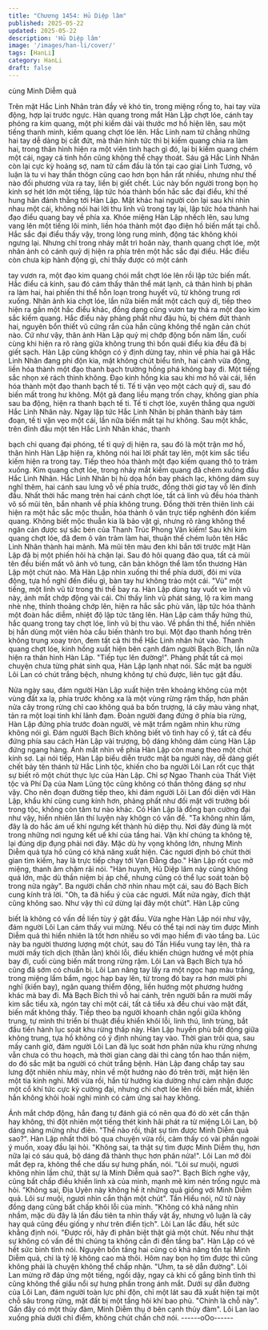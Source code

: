 ```yaml
---
title: "Chương 1454: Hủ Diệp lâm"
published: 2025-05-22
updated: 2025-05-22
description: 'Hủ Diệp lâm'
image: '/images/han-li/cover/'
tags: [HanLi]
category: HanLi
draft: false
---
```


cùng Minh Diễm quả

Trên mặt Hắc Linh Nhân tràn đầy vẻ khó tin, trong miệng rống to,
hai tay vừa động, hợp lại trước ngực. Hàn quang trong mắt Hàn
Lập chợt lóe, cánh tay phóng ra kim quang, một phi kiếm dài vài
thước mơ hồ hiện lên, sau một tiếng thanh minh, kiếm quang chợt
lóe lên.
Hắc Linh nam tử chẳng những hai tay dễ dàng bị cắt đứt, mà thân
hình tức thì bị kiếm quang chia ra làm hai, trong thân hình hiện ra
một viên tinh hạch gì đó, lại bị kiếm quang chém một cái, ngay cả
tinh hồn cũng không thể chạy thoát.
Sáu gã Hắc Linh Nhân còn lại cực kỳ hoảng sợ, nam tử cầm đầu
là tồn tại cao giai Linh Tương, vô luận là tu vi hay thần thôgn cũng
cao hơn bọn hắn rất nhiều, nhưng như thế nào đối phương vừa
ra tay, liền bị giết chết.
Lúc này bốn người trong bọn họ kinh sợ hét lớn một tiếng, lập tức
hóa thành bốn hắc sắc đại điểu, khí thế hung hãn đánh thẳng tới
Hàn Lập. Mặt khác hai người còn lại sau khi nhìn nhau một cái,
không nói hai lời thu linh vũ trong tay lại, lập tức hóa thành hai
đạo điểu quang bay về phía xa.
Khóe miệng Hàn Lập nhếch lên, sau lưng vang lên một tiếng lôi
minh, liền hóa thành một đạo điện hồ biến mất tại chỗ. Hắc sắc
đại điểu thấy vậy, trong lòng rung mình, động tác không khỏi
ngưng lại.
Nhưng chỉ trong nháy mắt trì hoãn này, thanh quang chợt lóe, một
nhân ảnh có cánh quỷ dị hiện ra phía trên một hắc sắc đại điểu.
Hắc điểu còn chưa kịp hành động gì, chỉ thấy được có một cánh

tay vươn ra, một đạo kim quang chói mắt chợt lóe lên rồi lập tức
biến mất.
Hắc điểu cả kinh, sau đó cảm thấy thân thể mát lạnh, cả thân hình
bị phân ra làm hai, hai phiến thi thể hỗn loạn trong huyết vũ, từ
không trung rơi xuống.
Nhân ảnh kia chợt lóe, lần nữa biến mất một cách quỷ dị, tiếp
theo hiện ra gần một hắc điểu khác, đồng dạng cũng vươn tay thả
ra một đạo kim sắc kiếm quang.
Hắc điểu này phảng phất như đậu hủ, bị chém đứt thành hai,
nguyên bổn thiết vũ cứng rắn của hắn cũng không thể ngăn cản
chút nào.
Cứ như vậy, thân ảnh Hàn Lập quỷ mị chớp động bốn năm lần,
cuối cùng khi hiện ra rõ ràng giữa không trung thì bốn quái điểu
kia đều đã bị giết sạch.
Hàn Lập cũng khôgn có ý định dừng tay, nhìn về phía hai gã Hắc
Linh Nhân đang phi độn kia, mặt không chút biểu tình, hai cánh
vừa động, liền hóa thành một đạo thanh bạch trường hồng phá
không bay đi.
Một tiếng sắc nhọn xé rách thinh không.
Đạo kinh hồng kia sau khi mơ hồ vài cái, liền hóa thành một đạo
thanh bạch tế ti.
Tế ti vặn vẹo một cách quỷ dị, sau đó biến mất trong hư không.
Một gã đang liều mạng trốn chạy, không gian phía sau ba động,
hiện ra thanh bạch tế ti.
Tế ti chợt lóe, xuyên thẳng qua người Hắc Linh Nhân này.
Ngay lập tức Hắc Linh Nhân bị phân thành bảy tám đoạn, tế ti vặn
vẹo một cái, lần nữa biến mất tại hư không.
Sau một khắc, trên đỉnh đầu một tên Hắc Linh Nhân khác, thanh

bạch chi quang đại phóng, tế tỉ quỷ dị hiện ra, sau đó là một trận
mơ hồ, thân hình Hàn Lập hiện ra, không nói hai lời phất tay lên,
một kim sắc tiểu kiếm hiện ra trong tay. Tiếp theo hóa thành một
đạo kiếm quang thô to trảm xuống. Kim quang chợt lóe, trong
nháy mắt kiếm quang đã chém xuống đầu Hắc Linh Nhân. Hắc
Linh Nhân bị hù dọa hồn bay phách lạc, không dám suy nghĩ
thêm, hai cánh sau lưng vỗ về phía trước, đồng thời giơ tay vỗ lên
đỉnh đầu.
Nhất thời hắc mang trên hai cánh chợt lóe, tất cả linh vũ đều hóa
thành vô số mũi tên, bắn nhanh về phía không trung. Đồng thời
trên thiên linh cái hiện ra một hắc sắc mộc thuẫn, hóa thành ô vân
trực tiếp nghênh đón kiếm quang. Không biết mộc thuẫn kia là
bảo vật gì, nhưng rõ ràng không thể ngăn cản được sự sắc bén
của Thanh Trúc Phong Vân kiếm! Sau khi kim quang chợt lóe, đã
đem ô vân trảm làm hai, thuận thế chém luôn tên Hắc Linh Nhân
thành hai mảnh. Mà mũi tên màu đen khi bắn tới trước mặt Hàn
Lập đã bị một phiến hôi hà chặn lại.
Sau đó hôi quang đảo qua, tất cả mũi tên đều biến mất vô ảnh vô
tung, căn bản khôgn thể làm tổn thương Hàn Lập một chút nào.
Mà Hàn Lập nhìn xuống thi thể phía dưới, đôi mi vừa động, tựa
hồ nghĩ đến điều gì, bàn tay hư không trảo một cái. "Vù" một
tiếng, một linh vũ từ trong thi thể bay ra. Hàn Lập dùng tay vuốt ve
linh vũ này, ánh mắt chớp động vài cái.
Chỉ thấy linh vũ phát sáng, lộ ra kim mang nhè nhẹ, thỉnh thoảng
chớp lên, hiện ra hắc sắc phù văn, lập tức hóa thành một đoàn
hắc diễm, nhiệt độ lập tức tăng lên. Hàn Lập cảm thấy hứng thú,
hắc quang trong tay chợt lóe, linh vũ bị thu vào. Về phần thi thể,
hiển nhiên bị hắn dùng một viên hỏa cầu biến thành tro bụi.
Một đạo thanh hồng trên không trung xoay tròn, đem tất cả thi thể
Hắc Linh nhân hút vào. Thanh quang chợt lóe, kinh hồng xuất
hiện bên cạnh đám người Bạch Bích, lần nữa hiện ra thân hình
Hàn Lâp. "Tiếp tục lên đường!". Phảng phất tất cả mọi chuyện
chưa từng phát sinh qua, Hàn Lập lạnh nhạt nói. Sắc mặt ba
người Lôi Lan có chút trắng bệch, nhưng không tự chủ được, liên
tục gật đầu.

Nửa ngày sau, đám người Hàn Lập xuất hiện trên khoảng không
của một vùng đất xa lạ, phía trước không xa là một vùng rừng
rậm thấp, hơn phân nửa cây trong rừng chỉ cao không quá ba bốn
trượng, lá cây màu vàng nhạt, tản ra một loại tinh khí lãnh đạm.
Đoàn người đang đứng ở phía bìa rừng, Hàn Lập đứng phía
trước đoàn người, vẻ mặt trầm ngâm nhìn khu rừng không nói gì.
Đám người Bạch Bích không biết vô tình hay cố ý, tất cả đều
đứng phía sau cách Hàn Lập vài trượng, bộ dáng không dám
cùng Hàn Lập đứng ngang hàng. Ánh mắt nhìn về phía Hàn Lập
còn mang theo một chút kính sợ.
Lại nói tiếp, Hàn Lập biểu diễn trước mặt ba người này, dễ dàng
giết chết bảy tên thánh tử Hắc Linh tộc, khiến cho ba người Lôi
Lan rốt cục thật sự biết rõ một chút thực lực của Hàn Lập.
Chỉ sợ Ngao Thanh của Thất Việt tộc và Phí Dạ của Nam Lũng
tộc cũng không có thần thông đáng sợ như vậy.
Cho nên đoạn đường tiếp theo, khi đám người Lôi Lan đối diện
với Hàn Lập, khẩu khí cũng cung kính hơn, phảng phất như đối
mặt với trưởng bối trong tộc, không còn tâm tư nào khác. Có Hàn
Lập là đồng bạn cường đại như vậy, hiển nhiên lần thí luyện này
khôgn có vấn đề.
"Ta không nhìn lầm, đây là do hắc ám uế khí ngưng kết thành hủ
diệp thụ. Nơi đây đúng là một trong những nơi ngưng kết uế khí
của tầng hai. Vận khí chúng ta không tệ, lại đúng dịp đụng phải
nơi đây. Mặc dù hy vọng không lớn, nhưng Minh Diễm quả tựa hồ
cũng có khả năng xuất hiện. Các ngươi định bỏ chút thời gian tìm
kiếm, hay là trực tiếp chạy tới Vạn Đằng đạo." Hàn Lập rốt cục
mở miệng, thanh âm chậm rãi nói. "Hàn huynh, Hủ Diệp lâm này
cũng không quá lớn, mặc dù thần niệm bị áp chế, nhưng cũng có
thể lục soát toàn bộ trong nửa ngày". Ba người chần chờ nhìn
nhau một cái, sau đó Bạch Bích cung kính trả lời.
"Oh, ta đã hiểu ý của các ngươi. Mất nửa ngày, đích thật cũng
không sao. Như vậy thì cứ dừng lại đây một chút". Hàn Lập cũng

biết là không có vấn đề liền tùy ý gật đầu.
Vừa nghe Hàn Lập nói như vậy, đám người Lôi Lan cảm thấy vui
mừng.
Nếu có thể tại nơi này tìm được Minh Diễm quả thì hiển nhiên là
tốt hơn nhiều so với mạo hiểm đi vào tầng ba.
Lúc này ba người thương lượng một chút, sau đó Tần Hiểu vung
tay lên, thả ra mười mấy tích dịch (thằn lằn) khôi lỗi, điều khiển
chúgn hướng về một phía bay đi, cuối cùng biến mất trong rừng
rậm.
Lôi Lan và Bạch Bích tựa hồ cũng đã sớm có chuẩn bị.
Lôi Lan nâng tay lấy ra một ngọc hạp màu trắng, trong miệng lẩm
bẩm, ngọc hạp bay lên, từ trong đó bay ra hơn mười phi nghĩ
(kiến bay), ngân quang thiểm động, liền hướng một phương
hướng khác mà bay đi.
Mà Bạch Bích thì vỗ hai cánh, trên người bắn ra mười mấy kim
sắc tiểu xà, ngón tay chỉ một cái, tất cả tiểu xà đều chui vào mặt
đất, biến mất không thấy.
Tiếp theo ba người khoanh chân ngồi giữa không trung, tự mình
thi triển bí thuật điều khiển khôi lỗi, linh thú, linh trùng, bắt đầu tiến
hành lục soát khu rừng thấp này. Hàn Lập huyền phù bất động
giữa không trung, tựa hồ không có ý định nhúng tay vào. Thời
gian trôi qua, sau mấy canh giờ, đám người Lôi Lan đã lục soát
hơn phân nửa khu rừng nhưng vẫn chưa có thu hoạch, mà thời
gian càng dài thì càng tổn hao thần niệm, do đó sắc mặt ba người
có chút trắng bệnh.
Hàn Lập đang chắp tay sau lưng đột nhiên nhíu mày, nhìn về một
hướng nào đó trên trời, mặt hiện lên một tia kinh nghi.
Mới vừa rồi, hắn từ hướng kia dường như cảm nhận được một cổ
khí tức cực kỳ cường đại, nhưng chỉ chợt lóe lên rồi biến mất,
khiến hắn không khỏi hoài nghi mình có cảm ứng sai hay không.

Ánh mắt chớp động, hắn đang tự đánh giá có nên qua đó dò xét
cẩn thận hay không, thì đột nhiên một tiếng thét kinh hãi phát ra
từ miệng Lôi Lan, bộ dáng nàng mừng như điên. "Thế nào rồi,
thật sự tìm được Minh Diễm quả sao?". Hàn Lập nhất thời bỏ qua
chuyện vừa rồi, cảm thấy có vài phần ngoài ý muốn, xoay đầu lại
hỏi.
"Không sai, ta thật sự tìm được Minh Diễm thụ, hơn nữa lại có sáu
quả, bộ dáng đã thành thục hơn phân nửa!". Lôi Lan mở đôi mắt
đẹp ra, không thể che dấu sự hưng phấn, nói. "Lôi sư muội, ngươi
không nhìn lầm chứ, thật sự là Minh Diễm quả sao?". Bạch Bích
nghe vậy, cũng bất chấp điều khiển linh xà của mình, mạnh mẽ
kìm nén trống ngực mà hỏi.
"Không sai, Địa Uyên này không hề ít những quả giống với Minh
Diễm quả. Lôi sư muội, ngươi nhìn cẩn thận một chút". Tần Hiểu
nói, nữ tử này đồng dạng cũng bất chấp khôi lỗi của mình. "Không
có khả năng nhìn nhầm, mặc dù đây là lần đầu tiên ta nhìn thấy
vật ấy, nhưng vô luận là cây hay quả cũng đều giống y như trên
điển tịch". Lôi Lan lắc đầu, hết sức khẳng định nói. "Được rồi, hãy
đi phân biệt thật giả một chút. Nếu như thật sự không có vấn đề
thì chúng ta không cần đi đến tầng ba". Hàn Lập có vẻ hết sức
bình tĩnh nói. Nguyên bổn tầng hai cũng có khả năng tồn tại Minh
Diễm quả, chỉ là tỷ lệ không cao mà thôi. Hôm nay bọn họ tìm
được thì cũng không phải là chuyện không thể chấp nhận. "Ưhm,
ta sẽ dẫn đường". Lôi Lan mừng rỡ đáp ứng một tiếng, ngồi dậy,
ngay cả khi cố gắng bình tĩnh thì cũng không thể giấu nổi sự
hưng phấn trong ánh mắt.
Dưới sự dẫn đường của Lôi Lan, đám người toàn lực phi độn, chỉ
một lát sau đã xuất hiện tại một chỗ sâu trong rừng, mặt đất bị
một tầng hôi khí bao phủ. "Chính là chỗ này".
Gần đây có một thủy đàm, Minh Diễm thụ ở bên cạnh thủy đàm".
Lôi Lan lao xuống phía dưới chỉ điểm, không chút chần chờ nói.
------oOo------

